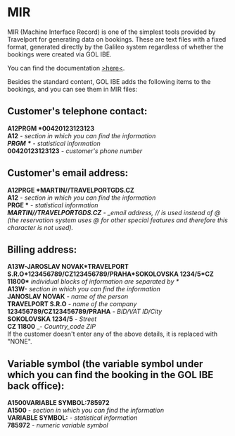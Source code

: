 # MIR

MIR \(Machine Interface Record\) is one of the simplest tools provided by Travelport for generating data on bookings. These are text files with a fixed format, generated directly by the Galileo system regardless of whether the bookings were created via GOL IBE.

You can find the documentation [&gt;here&lt;](https://support.travelport.com/webhelp/MIR/Default.htm).

Besides the standard content, GOL IBE adds the following items to the bookings, and you can see them in MIR files:

## Customer's telephone contact:

**A12PRGM \*00420123123123**  
**A12** _- section in which you can find the information  
**PRGM** **\***_ _- statistical information_  
**00420123123123** _- customer's phone number_

## Customer's email address:

**A12PRGE \*MARTIN//TRAVELPORTGDS.CZ  
A12** _- section in which you can find the information_  
**PRGE \*** - _statistical information_  
_**MARTIN//TRAVELPORTGDS.CZ** - \_email address, // is used instead of @ \(the reservation system uses @ for other special features and therefore this character is not used\)._

## Billing address:

**A13W-JAROSLAV NOVAK\*TRAVELPORT S.R.O\*123456789/CZ123456789/PRAHA\*SOKOLOVSKA 1234/5\*CZ 11800\*** _individual blocks of information are separated by \*_  
**A13W-** _section in which you can find the information_  
**JANOSLAV NOVAK** _- name of the person_  
**TRAVELPORT S.R.O** _- name of the company_  
**123456789/CZ123456789/PRAHA** _- BID/VAT ID/City_  
**SOKOLOVSKA 1234/5** _- Street_  
**CZ 11800** \_- _Country\_code ZIP_  
If the customer doesn't enter any of the above details, it is replaced with "NONE".

## Variable symbol \(the variable symbol under which you can find the booking in the GOL IBE back office\):

**A1500VARIABLE SYMBOL:785972  
A1500** - _section in which you can find the information_  
**VARIABLE SYMBOL:** _- statistical information_  
**785972** _- numeric variable symbol_

